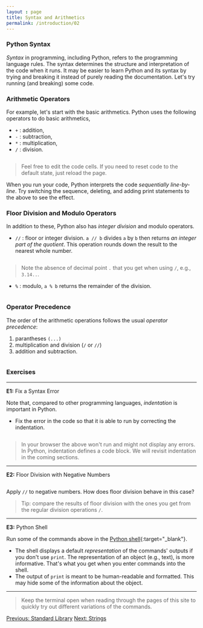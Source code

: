 ```yaml
---
layout : page
title: Syntax and Arithmetics
permalink: /introduction/02
---
```


### Python Syntax

*Syntax* in programming, including Python, refers to the programming language rules.
The syntax determines the structure and interpretation of the code when it runs.
It may be easier to learn Python and its syntax by trying and breaking
it instead of purely reading the documentation. Let's try running (and breaking)
some code.

### Arithmetic Operators

For example, let's start with the basic arithmetics. Python uses the following
operators to do basic arithmetics,

- `+` : addition,
- `-` : subtraction,
- `*` : multiplication,
- `/` : division.

<div class="language-python highlighter-rouge">
<pre class="highlight"><script type="py-editor" worker>
print(10 + 5)
print(21 * 2)
print(22 / 7)
</script></pre></div>

> Feel free to edit the code cells. If you need to reset code to the default
state, just reload the page.

When you run your code, Python interprets the code *sequentially line-by-line*.
Try switching the sequence, deleting, and adding print statements to the
above to see the effect.

### Floor Division and Modulo Operators

In addition to these, Python also has *integer division* and modulo operators.

- `//` : floor or integer division. `a // b` divides `a` by `b` then returns *an
integer part of the quotient*. This operation rounds down the result to the nearest
whole number.

<div class="language-python highlighter-rouge">
<pre class="highlight"><script type="py-editor" worker>
print(22 // 7)
</script></pre></div>

> Note the absence of decimal point `.` that you get when using `/`, e.g., `3.14..`.

- `%` : modulo, `a % b` returns the remainder of the division.

<div class="language-python highlighter-rouge">
<pre class="highlight"><script type="py-editor" worker>
print(22 % 7)
</script></pre></div>

### Operator Precedence

The order of the arithmetic operations follows the usual *operator precedence*:

1. parantheses `(...)`
1. multiplication and division (`/` or `//`)
1. addition and subtraction.

<div class="language-python highlighter-rouge">
<pre class="highlight"><script type="py-editor" worker>
print((1 + 2)* 3)
print( 1 + 2 * 3)
</script></pre></div>

### Exercises

---
**E1:** Fix a Syntax Error

Note that, compared to other programming languages, *indentation* is important
in Python.

- Fix the error in the code so that it is able to run by correcting the indentation.

<div class="language-python highlighter-rouge">
<pre class="highlight"><script type="py-editor" worker>
print(1 + 2)
  print(3 + 4)
</script></pre></div>

> In your browser the above won't run and might not display any errors. In Python,
indentation defines a code block. We will revisit indentation in the coming sections.

---
**E2:** Floor Division with Negative Numbers

<div class="language-python highlighter-rouge">
<pre class="highlight"><script type="py-editor" worker>
print( -13 // 7  )
print(-(13 // 7) )
</script></pre></div>

Apply `//` to negative numbers. How does floor division behave in this case?

> Tip: compare the results of floor division with the ones you get from the
regular division operations `/`.

---
**E3:** Python Shell

Run some of the commands above in the [Python shell](/pythonlab/terminal/){:target="_blank"}.

- The shell displays a default *representation* of the commands' outputs if you
don't use `print`. The representation of an object (e.g., text), is more
informative. That's what you get when you enter commands into the shell.
- The output of `print` is meant to be human-readable and formatted. This may
hide some of the information about the object.

---

> Keep the terminal open when reading through the pages of this site to quickly
try out different variations of the commands.

<div class="prevnextlinks">
    <a id="previous" href="01">Previous: Standard Library</a>
    <a id="next" href="03">Next: Strings</a>
</div>
<script src="{{ '/assets/js/navigation.js' | relative_url }}" defer></script>
